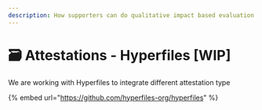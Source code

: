```yaml
---
description: How supporters can do qualitative impact based evaluation
---
```


# 🗃 Attestations - Hyperfiles \[WIP]

We are working with Hyperfiles to integrate different attestation type

{% embed url="https://github.com/hyperfiles-org/hyperfiles" %}



